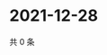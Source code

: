 # 2021-12-28

共 0 条

<!-- BEGIN WEIBO -->
<!-- 最后更新时间 Tue Dec 28 2021 17:15:32 GMT+0800 (China Standard Time) -->

<!-- END WEIBO -->
